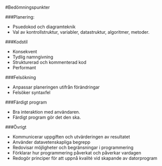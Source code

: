 #Bedömningspunkter

###Planering:

- Psuedokod och diagramteknik
- Val av kontrollstruktur, variabler, datastruktur, algoritmer, metoder.

###Kodstil

- Konsekvent
- Tydlig namngivning
- Strukturerad och kommenterad kod
- Performant

###Felsökning

- Anpassar planeringen utifrån förändringar
- Felsöker syntaxfel

###Färdigt program

- Bra interaktion med användaren.
- Färdigt program gör det den ska.

###Övrigt

- Kommunicerar uppgiften och utvärderingen av resultatet
- Använder datavetenskapliga begrepp
- Redovisar möjligheter och begränsningar i programmering
- Förklarar hur programmering påverkat och påverkar vardagen
- Redogör principer för att uppnå kvalité vid skapande av datorprogram
